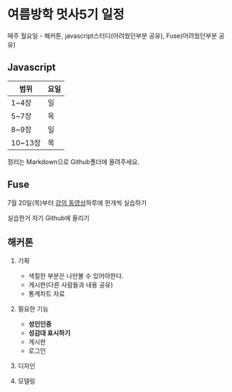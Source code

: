 # 여름방학 멋사5기 일정

매주 월요일 - 해커톤, javascript스터디(어려웠던부분 공유), Fuse(어려웠던부분 공유)

## Javascript
|범위|요일|
|------|------|
|1~4장|일|
|5~7장|목|
|8~9장|일|
|10~13장|목|

정리는 Markdown으로 Github폴더에 올려주세요.

## Fuse

7월 20일(목)부터 [강의 동영상](https://www.youtube.com/watch?v=2kdXnX1SjzU&list=PLdlqWm6b-XALJgM3fGa4q95Yipsgb8Q1o)하루에 한개씩 실습하기

실습한거 자기 Github에 올리기


## 해커톤

1. 기획
	- 색칠한 부분은 나만볼 수 있어야한다.
	- 게시판(다른 사람들과 내용 공유)
	- 통계차트 자료

2. 필요한 기능
	- **성인인증**
	- **성감대 표시하기**
	- 게시판
	- 로그인

3. 디자인
4. 모델링

